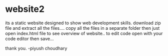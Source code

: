# website2
its a static website designed to show web development skills. download zip file and extract all the files.... copy all the files in a separate folder then just open index.html file to see overview of website.. to edit code open with your code editor then save...

thank you. -piyush choudhary
